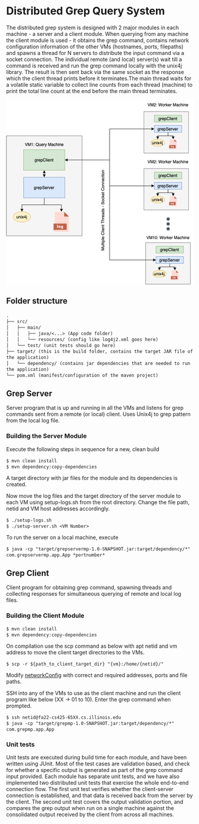 # Distributed Grep Query System

The distributed grep system is designed with 2 major modules in each machine - a server and a client module. When querying from any machine the client module is used - it obtains the grep command, contains network configuration information of the other VMs (hostnames, ports, filepaths) and spawns a thread for N servers to distribute the input command via a socket connection. The individual remote (and local) server(s) wait till a command is received and run the grep command locally with the unix4j library. The result is then sent back via the same socket as the response which the client thread prints before it terminates.The main thread waits for a  volatile static variable to collect line counts from each thread (machine) to print the total line count at the end before the main thread terminates.

![arch](img/distributed_grep.png)

## Folder structure

```
.
├── src/
│   ├── main/
│   │   ├── java/<...> (App code folder)
│   │   └── resources/ (config like log4j2.xml goes here)
│   └── test/ (unit tests should go here)
├── target/ (this is the build folder, contains the target JAR file of the application)
│   └── dependency/ (contains jar dependencies that are needed to run the application)
└── pom.xml (manifest/configuration of the maven project)
```

## Grep Server

Server program that is up and running in all the VMs and listens for grep commands sent from a remote (or local) client. Uses Unix4j to grep pattern from the local log file.

### Building the Server Module

Execute the following steps in sequence for a new, clean build
```
$ mvn clean install
$ mvn dependency:copy-dependencies
```
A target directory with jar files for the module and its dependencies is created. 

Now move the log files and the target directory of the server module to each VM using setup-logs.sh from the root directory. Change the file path, netid and VM host addresses accordingly.

```
$ ./setup-logs.sh
$ ./setup-server.sh <VM Number>
```

To run the server on a local machine, execute
```
$ java -cp "target/grepservermp-1.0-SNAPSHOT.jar:target/dependency/*" com.grepservermp.app.App *portnumber*
```

## Grep Client

Client program for obtaining grep command, spawning threads and collecting responses for simultaneous querying of remote and local log files.

### Building the Client Module
```
$ mvn clean install
$ mvn dependency:copy-dependencies
```

On compilation use the scp command as below with apt netid and vm address to move the client target directories to the VMs.

```
$ scp -r ${path_to_client_target_dir} "{vm}:/home/{netid}/"
```

Modify [networkConfig](./grep-client/src/networkConfig.properties) with correct and required addresses, ports and file paths.

SSH into any of the VMs to use as the client machine and run the client program like below (XX -> 01 to 10). Enter the grep command when prompted.

```
$ ssh netid@fa22-cs425-65XX.cs.illinois.edu
$ java -cp "target/grepmp-1.0-SNAPSHOT.jar:target/dependency/*" com.grepmp.app.App
```


### Unit tests

Unit tests are executed during build time for each module, and have been written using JUnit. Most of the test cases are validation based, and check for whether a specific output is generated as part of the grep command input provided. Each module has separate unit tests, and we have also implemented two distributed unit tests that exercise the whole end-to-end connection flow. The first unit test verifies whether the client-server connection is established, and that data is received back from the server by the client. The second unit test covers the output validation portion, and compares the grep output when run on a single machine against the consolidated output received by the client from across all machines.
